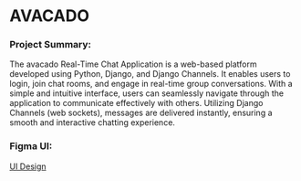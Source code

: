 # AVACADO

### Project Summary:

The avacado Real-Time Chat Application is a web-based platform
developed using Python, Django, and Django Channels. It enables
users to login, join chat rooms, and engage in real-time group
conversations. With a simple and intuitive interface, users can
seamlessly navigate through the application to communicate
effectively with others. Utilizing Django Channels (web sockets),
messages are delivered instantly, ensuring a smooth and
interactive chatting experience.

### Figma UI:
[UI Design](https://www.figma.com/file/W88cIOOplUPLUBbk1IpBMb/Untitled?type=design&node-id=1%3A2&mode=design&t=Bk9eVOYEbv4wnGGL-1)